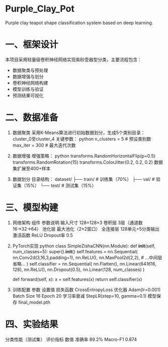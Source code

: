 # Purple_Clay_Pot
Purple clay teapot shape classification system based on deep learning.

# 一、框架设计

本项目采用轻量级卷积神经网络实现紫砂壶器型分类，主要流程包含：
- 数据聚类与预处理
- 数据增强与划分
- 卷积神经网络构建
- 模型训练与验证
- 预测结果可视化
# 二、数据准备
1. 数据聚类
采用K-Means算法进行初始数据划分，生成5个类别目录：cluster_0至cluster_4
关键参数：
python
n_clusters = 5  # 预设类别数
max_iter = 300  # 最大迭代次数
2. 数据增强
增强策略：
python
transforms.RandomHorizontalFlip(p=0.5)
transforms.RandomRotation(15)
transforms.ColorJitter(0.2, 0.2, 0.2)
数据集扩展至400+样本

3. 数据划分
目录结构：
dataset/
  ├── train/   # 训练集（70%）
  ├── val/     # 验证集（15%）
  └── test/    # 测试集（15%）
# 三、模型构建
1. 网络架构
组件	参数说明
输入尺寸	128×128×3
卷积层	3层（通道数16→32→64）
池化层	最大池化（2×2窗口）
全连接层	128单元+5分类输出
激活函数	ReLU
Dropout率	0.5
2. PyTorch实现
python
class SimpleZishaCNN(nn.Module):
    def __init__(self, num_classes=5):
        super().__init__()
        self.features = nn.Sequential(
            nn.Conv2d(3,16,3,padding=1),
            nn.ReLU(),
            nn.MaxPool2d(2,2),
            # ...中间层省略...
        )
        self.classifier = nn.Sequential(
            nn.Flatten(),
            nn.Linear(64*16*16, 128),
            nn.ReLU(),
            nn.Dropout(0.5),
            nn.Linear(128, num_classes)
        )
    
    def forward(self, x):
        x = self.features(x)
        return self.classifier(x)
3. 训练配置
参数	设置值
损失函数	CrossEntropyLoss
优化器	Adam(lr=0.001)
Batch Size	16
Epoch	20
学习率衰减	StepLR(step=10, gamma=0.1)
模型保存	final_model.pth
# 四、实验结果
分类性能（测试集）
评价指标	数值
准确率	89.2%
Macro-F1	0.874
